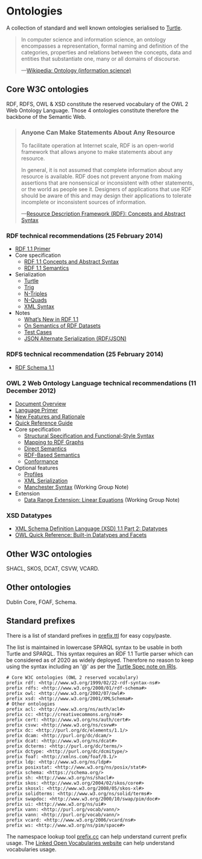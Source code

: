 # Ontologies

A collection of standard and well known ontologies serialised to [Turtle](https://en.wikipedia.org/wiki/Turtle_(syntax)).

<blockquote cite="https://en.wikipedia.org/wiki/Ontology_(information_science)">
  <p>In computer science and information science, an ontology encompasses a representation, formal naming and definition of the categories, properties and relations between the concepts, data and entities that substantiate one, many or all domains of discourse.</p>
    <p>—<a href="https://en.wikipedia.org/wiki/Ontology_(information_science)">Wikipedia: Ontology (information science)</a></p>
</blockquote>

## Core W3C ontologies

RDF, RDFS, OWL & XSD constitute the reserved vocabulary of the OWL 2 Web Ontology Language. Those 4 ontologies constitute therefore the backbone of the Semantic Web.

<blockquote cite="https://www.w3.org/TR/rdf-concepts/">
    <h3>Anyone Can Make Statements About Any Resource</h3>
    <p>To facilitate operation at Internet scale, RDF is an open-world framework that allows anyone to make statements about any resource.</p>
    <p>In general, it is not assumed that complete information about any resource is available. RDF does not prevent anyone from making assertions that are nonsensical or inconsistent with other statements, or the world as people see it. Designers of applications that use RDF should be aware of this and may design their applications to tolerate incomplete or inconsistent sources of information.</p>
    <p>—<a href="https://www.w3.org/TR/rdf-concepts/#section-anyone">Resource Description Framework (RDF): Concepts and Abstract Syntax</a></p>
</blockquote>

### RDF technical recommendations (25 February 2014)

- [RDF 1.1 Primer](https://www.w3.org/TR/rdf11-primer/)
- Core specification
  - [RDF 1.1 Concepts and Abstract Syntax](https://www.w3.org/TR/rdf11-concepts/)
  - [RDF 1.1 Semantics](https://www.w3.org/TR/rdf11-mt/)
- Serialization
  - [Turtle](https://www.w3.org/TR/turtle/)
  - [Trig](https://www.w3.org/TR/trig/)
  - [N-Triples](https://www.w3.org/TR/n-triples/)
  - [N-Quads](https://www.w3.org/TR/n-quads/)
  - [XML Syntax](https://www.w3.org/TR/rdf-syntax-grammar/)
- Notes
  - [What’s New in RDF 1.1](https://www.w3.org/TR/rdf11-new/)
  - [On Semantics of RDF Datasets](https://www.w3.org/TR/rdf11-datasets/)
  - [Test Cases](https://www.w3.org/TR/rdf11-testcases/)
  - [JSON Alternate Serialization (RDF/JSON)](https://www.w3.org/TR/rdf-json/)

### RDFS technical recommendation (25 February 2014)

- [RDF Schema 1.1](https://www.w3.org/TR/rdf-schema/)

### OWL 2 Web Ontology Language technical recommendations (11 December 2012)

- [Document Overview](https://www.w3.org/TR/owl-overview/)
- [Language Primer](https://www.w3.org/TR/owl-primer/)
- [New Features and Rationale](https://www.w3.org/TR/owl-new-features/)
- [Quick Reference Guide](https://www.w3.org/TR/owl2-quick-reference/)
- Core specification
  - [Structural Specification and Functional-Style Syntax](https://www.w3.org/TR/owl-syntax/)
  - [Mapping to RDF Graphs](https://www.w3.org/TR/owl-mapping-to-rdf/)
  - [Direct Semantics](https://www.w3.org/TR/owl-direct-semantics/)
  - [RDF-Based Semantics](https://www.w3.org/TR/owl-rdf-based-semantics/)
  - [Conformance](https://www.w3.org/TR/owl-conformance/)
- Optional features
  - [Profiles](https://www.w3.org/TR/owl-profiles/)
  - [XML Serialization](https://www.w3.org/TR/owl-xml-serialization/)
  - [Manchester Syntax](https://www.w3.org/TR/owl2-manchester-syntax/) (Working Group Note)
- Extension
  - [Data Range Extension: Linear Equations](https://www.w3.org/TR/owl2-dr-linear/) (Working Group Note)

### XSD Datatypes

- [XML Schema Definition Language (XSD) 1.1 Part 2: Datatypes](https://www.w3.org/TR/xmlschema11-2/)
- [OWL Quick Reference: Built-in Datatypes and Facets](https://www.w3.org/TR/owl-quick-reference/#Built-in_Datatypes_and_Facets)

## Other W3C ontologies

SHACL, SKOS, DCAT, CSVW, VCARD.

## Other ontologies

Dublin Core, FOAF, Schema.

## Standard prefixes

There is a list of standard prefixes in [prefix.ttl](prefix.ttl) for easy copy/paste.

The list is maintained in lowercase SPARQL syntax to be usable in both Turtle and SPARQL. This syntax requires an RDF 1.1 Turtle parser which can be considered as of 2020 as widely deployed. Therefore no reason to keep using the syntax including an '@' as per the [Turtle Spec note on IRIs](https://www.w3.org/TR/turtle/#sec-iri).

```turtle
# Core W3C ontologies (OWL 2 reserved vocabulary)
prefix rdf: <http://www.w3.org/1999/02/22-rdf-syntax-ns#>
prefix rdfs: <http://www.w3.org/2000/01/rdf-schema#>
prefix owl: <http://www.w3.org/2002/07/owl#>
prefix xsd: <http://www.w3.org/2001/XMLSchema#>
# Other ontologies
prefix acl: <http://www.w3.org/ns/auth/acl#>
prefix cc: <http://creativecommons.org/ns#>
prefix cert: <http://www.w3.org/ns/auth/cert#>
prefix csvw: <http://www.w3.org/ns/csvw#>
prefix dc: <http://purl.org/dc/elements/1.1/>
prefix dcam: <http://purl.org/dc/dcam/>
prefix dcat: <http://www.w3.org/ns/dcat#>
prefix dcterms: <http://purl.org/dc/terms/>
prefix dctype: <http://purl.org/dc/dcmitype/>
prefix foaf: <http://xmlns.com/foaf/0.1/>
prefix ldp: <http://www.w3.org/ns/ldp#>
prefix posixstat: <http://www.w3.org/ns/posix/stat#>
prefix schema: <https://schema.org/>
prefix sh: <http://www.w3.org/ns/shacl#>
prefix skos: <http://www.w3.org/2004/02/skos/core#>
prefix skosxl: <http://www.w3.org/2008/05/skos-xl#>
prefix solidterms: <http://www.w3.org/ns/solid/terms#>
prefix swapdoc: <http://www.w3.org/2000/10/swap/pim/doc#>
prefix ui: <http://www.w3.org/ns/ui#>
prefix vann: <http://purl.org/vocab/vann/>
prefix vann: <http://purl.org/vocab/vann/>
prefix vcard: <http://www.w3.org/2006/vcard/ns#>
prefix ws: <http://www.w3.org/ns/pim/space#>
```

The namespace lookup tool [prefix.cc](https://prefix.cc) can help understand current prefix usage. The [Linked Open Vocabularies website](https://lov.linkeddata.es/dataset/lov/) can help understand vocabularies usage.
